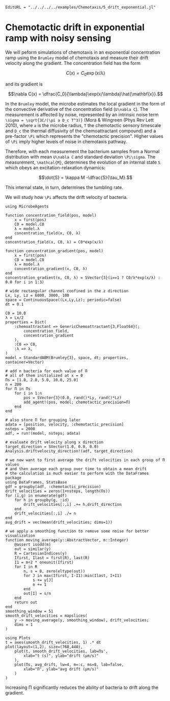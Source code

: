```@meta
EditURL = "../../../../examples/Chemotaxis/5_drift_exponential.jl"
```

# Chemotactic drift in exponential ramp with noisy sensing

We will peform simulations of chemotaxis in an exponential concentration
ramp using the `Brumley` model of chemotaxis and measure their drift velocity
along the gradient.
The concentration field has the form
```math
C(x) = C_0\exp(x/λ)
```
and its gradient is
```math
\nabla C(x) = \dfrac{C_0}{\lambda}\exp(x/\lambda)\hat{\mathbf{x}}.
```

In the `Brumley` model, the microbe estimates the local gradient in the form of
the convective derivative of the concentration field (``U\nabla C``).
The measurement is affected by noise, represented by an intrinsic
noise term ``\sigma = \sqrt{3C/(\pi a D_c T^3)}`` (Mora & Wingreen (Phys Rev Lett 2010),
where ``a`` is the microbe radius, ``T`` the chemotactic sensory timescale
and ``D_c`` the thermal diffusivity of the chemoattractant compound)
and a pre-factor ``\Pi`` which represents the "chemotactic precision".
Higher values of ``\Pi`` imply higher levels of noise in chemotaxis pathway.

Therefore, with each measurement the bacterium samples from a Normal distribution
with mean ``U\nabla C`` and standard deviation ``\Pi\sigma``.
The measurement, ``\mathcal{M}``, determines the evolution of an internal state
``S`` which obeys an excitation-relaxation dynamics:
```math
\dot{S} = \kappa M -\dfrac{S}{\tau_M}.
```
This internal state, in turn, determines the tumbling rate.

We will study how ``\Pi`` affects the drift velocity of bacteria.

````@example 5_drift_exponential
using MicrobeAgents

function concentration_field(pos, model)
    x = first(pos)
    C0 = model.C0
    λ = model.λ
    concentration_field(x, C0, λ)
end
concentration_field(x, C0, λ) = C0*exp(x/λ)

function concentration_gradient(pos, model)
    x = first(pos)
    C0 = model.C0
    λ = model.λ
    concentration_gradient(x, C0, λ)
end
concentration_gradient(x, C0, λ) = SVector{3}(i==1 ? C0/λ*exp(x/λ) : 0.0 for i in 1:3)

# wide rectangular channel confined in the z direction
Lx, Ly, Lz = 6000, 3000, 100
space = ContinuousSpace((Lx,Ly,Lz); periodic=false)
dt = 0.1

C0 = 10.0
λ = Lx/2
properties = Dict(
    :chemoattractant => GenericChemoattractant{3,Float64}(;
        concentration_field,
        concentration_gradient
    ),
    :C0 => C0,
    :λ => λ,
)
model = StandardABM(Brumley{3}, space, dt; properties, container=Vector)

# add n bacteria for each value of Π
# all of them initialized at x = 0
Πs = [1.0, 2.0, 5.0, 10.0, 25.0]
n = 200
for Π in Πs
    for i in 1:n
        pos = SVector{3}(0.0, rand()*Ly, rand()*Lz)
        add_agent!(pos, model; chemotactic_precision=Π)
    end
end

# also store Π for grouping later
adata = [position, velocity, :chemotactic_precision]
nsteps = 2000
adf, = run!(model, nsteps; adata)

# evaluate drift velocity along x direction
target_direction = SVector(1.0, 0.0, 0.0)
Analysis.driftvelocity_direction!(adf, target_direction)

# we now want to first average the drift velocities in each group of Π values
# and then average each group over time to obtain a mean drift
# the calculation is much easier to perform with the DataFrames package
using DataFrames, StatsBase
gdf = groupby(adf, :chemotactic_precision)
drift_velocities = zeros(1+nsteps, length(Πs))
for (i,g) in enumerate(gdf)
    for h in groupby(g, :id)
        drift_velocities[:,i] .+= h.drift_direction
    end
    drift_velocities[:,i] ./= n
end
avg_drift = vec(mean(drift_velocities; dims=1))

# we apply a smoothing function to remove some noise for better visualization
function moving_average(y::AbstractVector, m::Integer)
    @assert isodd(m)
    out = similar(y)
    R = CartesianIndices(y)
    Ifirst, Ilast = first(R), last(R)
    I1 = m÷2 * oneunit(Ifirst)
    for I in R
        n, s = 0, zero(eltype(out))
        for J in max(Ifirst, I-I1):min(Ilast, I+I1)
            s += y[J]
            n += 1
        end
        out[I] = s/n
    end
    return out
end
smoothing_window = 51
smooth_drift_velocities = mapslices(
    y -> moving_average(y, smoothing_window), drift_velocities;
    dims = 1
)

using Plots
t = axes(smooth_drift_velocities, 1) .* dt
plot(layout=(1,2), size=(760,440),
    plot(t, smooth_drift_velocities, lab=Πs',
        xlab="t (s)", ylab="drift (μm/s)"
    ),
    plot(Πs, avg_drift, lw=4, m=:c, ms=8, lab=false,
        xlab="Π", ylab="avg drift (μm/s)"
    )
)
````

Increasing Π significantly reduces the ability of bacteria to drift
along the gradient.

